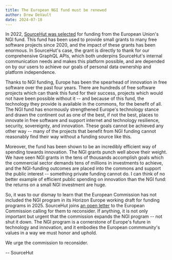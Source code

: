 ```yaml
---
title: The European NGI fund must be renewed
author: Drew DeVault
date: 2024-07-18
---
```


In 2022, [SourceHut was selected][0] for funding from the European Union's NGI
fund. This fund has been used to provide small grants to many free software
projects since 2020, and the impact of these grants has been enormous. In
SourceHut's case, the grant is directly to thank for our comprehensive GraphQL
APIs, which both underpins SourceHut's internal communication needs and makes
this platform possible, and are depended on by our users to achieve our goals of
personal data ownership and platform independence.

[0]: /blog/2022-01-10-nlnet-graphql-funding/

Thanks to NGI funding, Europe has been the spearhead of innovation in free
software over the past four years. There are hundreds of free software projects
which can thank this fund for their success, projects which would not have been
possible without it -- and because of this fund, the technology they provide is
available in the commons, for the benefit of all. The NGI fund has enormously
strengthened Europe's technology stance and drawn the continent out as one of
the best, if not the best, places to innovate in free software and support
internet and technology resilience, security, sovereignty, and innovation. These
goals cannot be achieved any other way -- many of the projects that benefit from
NGI funding cannot reasonably find their way without a funding source like this.

Moreover, the fund has been shown to be an incredibly efficient way of spending
towards innovation. The NGI grants punch well above their weight. We have seen
NGI grants in the tens of thousands accomplish goals which the commercial sector
demands tens of millions in investments to achieve, and the NGI-funding outcomes
are placed into the commons and support the public interest -- something private
funding cannot do. I can think of no better example of efficient public spending
on innovation than the NGI fund: the returns on a small NGI investment are huge.

So, it was to our dismay to learn that the European Commission has not included
the NGI program in its Horizon Europe working draft for funding programs in
2025. SourceHut joins [an open letter][1] to the European Commission calling for
them to reconsider. If anything, it is not only important but urgent that the
commission expands the NGI program -- not shut it down. The NGI program is a
cornerstone of Europe's future in technology and innovation, and it embodies the
European commmunity's values in a way we must honor and uphold.

[1]: https://pad.public.cat/lettre-NCP-NGI#

We urge the commission to reconsider.

-- 
SourceHut
